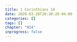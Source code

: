 ```yaml
---
title: 1 Corinthians 14
date: 2020-03-28T20:30:28-04:00
categories: []
tags: []
chapter: "014"
inprogress: false
---
```


